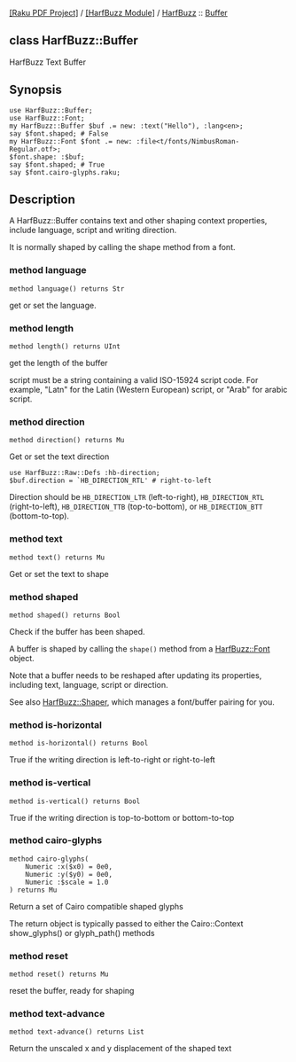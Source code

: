 [[Raku PDF Project]](https://pdf-raku.github.io)
 / [[HarfBuzz Module]](https://pdf-raku.github.io/HarfBuzz-raku)
 / [HarfBuzz](https://pdf-raku.github.io/HarfBuzz-raku/HarfBuzz)
 :: [Buffer](https://pdf-raku.github.io/HarfBuzz-raku/HarfBuzz/Buffer)

class HarfBuzz::Buffer
----------------------

HarfBuzz Text Buffer

Synopsis
--------

    use HarfBuzz::Buffer;
    use HarfBuzz::Font;
    my HarfBuzz::Buffer $buf .= new: :text("Hello"), :lang<en>;
    say $font.shaped; # False
    my HarfBuzz::Font $font .= new: :file<t/fonts/NimbusRoman-Regular.otf>;
    $font.shape: :$buf;
    say $font.shaped; # True
    say $font.cairo-glyphs.raku;

Description
-----------

A HarfBuzz::Buffer contains text and other shaping context properties, include language, script and writing direction.

It is normally shaped by calling the shape method from a font.

### method language

```perl6
method language() returns Str
```

get or set the language.

### method length

```perl6
method length() returns UInt
```

get the length of the buffer

script must be a string containing a valid ISO-15924 script code. For example, "Latn" for the Latin (Western European) script, or "Arab" for arabic script.

### method direction

```perl6
method direction() returns Mu
```

Get or set the text direction

    use HarfBuzz::Raw::Defs :hb-direction;
    $buf.direction = `HB_DIRECTION_RTL' # right-to-left

Direction should be `HB_DIRECTION_LTR` (left-to-right), `HB_DIRECTION_RTL` (right-to-left), `HB_DIRECTION_TTB` (top-to-bottom), or `HB_DIRECTION_BTT` (bottom-to-top).

### method text

```perl6
method text() returns Mu
```

Get or set the text to shape

### method shaped

```perl6
method shaped() returns Bool
```

Check if the buffer has been shaped.

A buffer is shaped by calling the `shape()` method from a [HarfBuzz::Font](https://pdf-raku.github.io/HarfBuzz-raku/HarfBuzz/Font) object.

Note that a buffer needs to be reshaped after updating its properties, including text, language, script or direction.

See also [HarfBuzz::Shaper](https://pdf-raku.github.io/HarfBuzz-raku/HarfBuzz/Shaper), which manages a font/buffer pairing for you.

### method is-horizontal

```perl6
method is-horizontal() returns Bool
```

True if the writing direction is left-to-right or right-to-left

### method is-vertical

```perl6
method is-vertical() returns Bool
```

True if the writing direction is top-to-bottom or bottom-to-top

### method cairo-glyphs

```perl6
method cairo-glyphs(
    Numeric :x($x0) = 0e0,
    Numeric :y($y0) = 0e0,
    Numeric :$scale = 1.0
) returns Mu
```

Return a set of Cairo compatible shaped glyphs

The return object is typically passed to either the Cairo::Context show_glyphs() or glyph_path() methods

### method reset

```perl6
method reset() returns Mu
```

reset the buffer, ready for shaping

### method text-advance

```perl6
method text-advance() returns List
```

Return the unscaled x and y displacement of the shaped text

